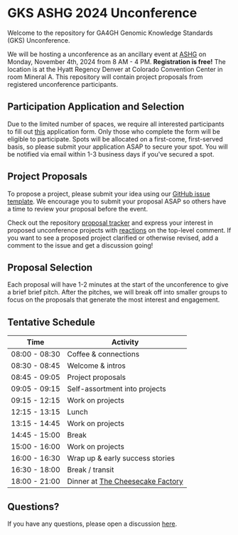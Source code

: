 # GKS ASHG 2024 Unconference

Welcome to the repository for GA4GH Genomic Knowledge Standards (GKS) Unconference.

We will be hosting a unconference as an ancillary event at
[ASHG](https://www.ashg.org/meetings/2024meeting/) on Monday, November 4th, 2024 from
8 AM - 4 PM. **Registration is free!** The location is at the Hyatt Regency Denver at
Colorado Convention Center in room Mineral A. This repository will contain project
proposals from registered unconference participants.

## Participation Application and Selection

Due to the limited number of spaces, we require all interested participants to fill
out [this](https://forms.gle/DE7sMXLUCzHQhaJx6) application form. Only those who
complete the form will be eligible to participate. Spots will be allocated on a
first-come, first-served basis, so please submit your application ASAP to secure your
spot. You will be notified via email within 1-3 business days if you've secured a spot.

## Project Proposals

To propose a project, please submit your idea using our
[GitHub issue template](https://github.com/ga4gh/gks-ashg-2024-unconference/issues/new?template=project-proposal.yaml).
We encourage you to submit your proposal ASAP so others have a time to review your
proposal before the event.

Check out the repository
[proposal tracker](https://github.com/ga4gh/gks-ashg-2024-unconference/issues)
and express your interest in proposed unconference projects with
[reactions](https://github.blog/2016-03-10-add-reactions-to-pull-requests-issues-and-comments/)
on the top-level comment. If you want to see a proposed project clarified or otherwise
revised, add a comment to the issue and get a discussion going!

## Proposal Selection

Each proposal will have 1-2 minutes at the start of the unconference to give a brief
brief pitch. After the pitches, we will break off into smaller groups to focus on the
proposals that generate the most interest and engagement.

## Tentative Schedule

| Time | Activity |
| ---- | -------- |
| 08:00 - 08:30 | Coffee & connections |
| 08:30 - 08:45 | Welcome & intros |
| 08:45 - 09:05 | Project proposals |
| 09:05 - 09:15 | Self-assortment into projects |
| 09:15 - 12:15 | Work on projects |
| 12:15 - 13:15 | Lunch |
| 13:15 - 14:45 | Work on projects |
| 14:45 - 15:00 | Break |
| 15:00 - 16:00 | Work on projects |
| 16:00 - 16:30 | Wrap up & early success stories |
| 16:30 - 18:00 | Break / transit |
| 18:00 - 21:00 | Dinner at [The Cheesecake Factory](https://g.co/kgs/EDYbxbX) |

## Questions?

If you have any questions, please open a discussion
[here](https://github.com/ga4gh/gks-ashg-2024-unconference/discussions).
